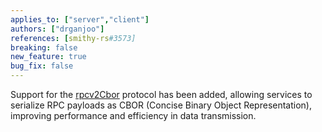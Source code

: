```yaml
---
applies_to: ["server","client"]
authors: ["drganjoo"]
references: [smithy-rs#3573]
breaking: false
new_feature: true
bug_fix: false
---
```

Support for the [rpcv2Cbor](https://smithy.io/2.0/additional-specs/protocols/smithy-rpc-v2.html) protocol has been added, allowing services to serialize RPC payloads as CBOR (Concise Binary Object Representation), improving performance and efficiency in data transmission.
